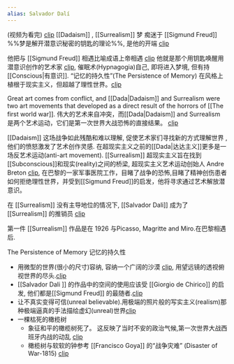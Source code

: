 ```yaml
---
alias: Salvador Dalí
---
```


(视频为看完) [clip](https://youtu.be/gA0RAPh2ZgU?t=499)
[[Dadaism]] , [[Surrealism]]
梦
痴迷于 [[Sigmund Freud]] %%梦是解开潜意识秘密的钥匙的理论%%, 是他的开端 [clip](https://youtu.be/gA0RAPh2ZgU?t=66)


他把与 [[Sigmund Freud]]  相遇比喻成语上帝相遇 [clip](https://youtu.be/gA0RAPh2ZgU?t=187)
他就是那个用钥匙唤醒用潜意识创作的艺术家 [clip](https://youtu.be/gA0RAPh2ZgU?t=130), 催眠术(Hypnagogia)自己, 即将进入梦境, 但有持[[Conscious|有意识]]. “记忆的持久性”(The Persistence of Memory)
在风格上植根于现实主义，但超越了理性世界。[clip](https://youtu.be/gA0RAPh2ZgU?t=157)




Great art comes from conflict, and [[Dada|Dadaism]] and Surrealism were two art movements that developed as a direct result of the horrors of [[The first world war]].
伟大的艺术来自冲突，而[[Dada|Dadaism]] and Surrealism 是两个艺术运动，它们是第一次世界大战恐怖的直接结果。
[clip](https://youtu.be/gA0RAPh2ZgU?t=201)

[[Dadaism]]
这场战争如此残酷和难以理解, 促使艺术家们寻找新的方式理解世界
, 他们的愤怒激发了艺术创作灵感.
在超现实主义之前的[[Dada|达达主义]]更多是一场反艺术运动(anti-art movement).
[[Surrealism]]
超现实主义旨在找到[[Subconscious]]和现实(reality)之间的桥梁, 
超现实主义艺术运动创始人 Andre Breton [clip](https://youtu.be/gA0RAPh2ZgU?t=237), 在巴黎的一家军事医院工作，目睹了战争的恐怖,目睹了精神创伤患者如何拒绝理性世界，并受到[[Sigmund Freud]]的启发，他将寻求通过艺术解放潜意识。

在 [[Surrealism]] 没有主导地位的情况下, [[Salvador Dali]] 成为了 [[Surrealism]] 的推销员 [clip](https://youtu.be/gA0RAPh2ZgU?t=256)

第一件  [[Surrealism]]  作品是在 1926 与Picasso, Magritte and Miro.在巴黎相遇后.


The Persistence of Memory 记忆的持久性
- 用微型的世界(很小的尺寸)容纳, 容纳一个广阔的沙漠 [clip](https://youtu.be/gA0RAPh2ZgU?t=358), 用望远镜的透视俯视世界的尽头.[clip](https://youtu.be/gA0RAPh2ZgU?t=363)
- [[Salvador Dali ]] 的作品中的空间的使用应该受 [[Giorgio de Chirico]] 的启发, 他们都是[[Sigmund Freud]] 的最随者.[clip](https://youtu.be/gA0RAPh2ZgU?t=457)
- 让不真实变得可信(unreal believable).用极端的照片般的写实主义(realism)那种极端逼真的手法描绘虚幻(unreal)世界[clip](https://youtu.be/gA0RAPh2ZgU?t=376)
- 一棵枯死的橄榄树
	- 象征和平的橄榄树死了。 这反映了当时不安的政治气候,第一次世界大战西班牙内战的动乱 [clip](https://youtu.be/gA0RAPh2ZgU?t=468)
	- 橄榄树与软软的钟参考 [[Francisco Goya]]  的“战争灾难” (Disaster of War-1815) [clip](https://youtu.be/gA0RAPh2ZgU?t=499)